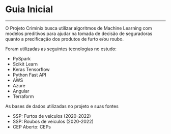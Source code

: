 # Guia Inicial
___

O Projeto Criminix busca utilizar algoritmos de Machine Learning com modelos preditivos para ajudar na tomada de decisão de seguradoras quanto a precificação dos produtos de furto e/ou roubo.

Foram utilizadas as seguintes tecnologias no estudo:
* PySpark
* Scikit Learn
* Keras Tensorflow
* Python Fast API
* AWS
* Azure
* Angular
* Terraform

As bases de dados utilizadas no projeto e suas fontes
* SSP: Furtos de veiculos (2020-2022)
* SSP: Roubos de veiculos (2020-2022)
* CEP Aberto: CEPs 